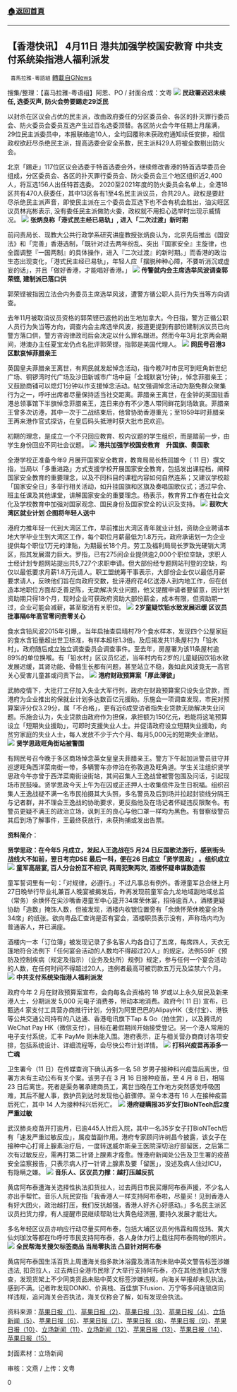 ###  [:house:返回首頁](https://github.com/ourhimalayas/txt)
---

## 【香港快讯】 4月11日 港共加强学校国安教育 中共支付系统染指港人福利派发
` 喜馬拉雅-粵語組` [轉載自GNews](https://gnews.org/zh-hans/1078182/)

搜集/整理：【喜马拉雅-粤语组】阿恩、PO / 封面合成：文粤
![]()![](https://gnews.org/wp-content/uploads/2021/04/image001-13.png)
**民政署迟迟未续任, 选委灭声, 防火会势要踢走29泛民**

以封杀在区议会占优的民主派，改由政府委任的分区委员会、各区的扑灭罪行委员会、防火委员会委员互选产生过百名选委顶替。各区防火会今年任期上月届满，29位民主派委员中，本报联络逾10人，全均回覆称未获政府通知续任安排，相信政权欲赶尽杀绝民主派，提高选委会安全系数，民主派料29人将被全数剔出防火会。

北京「踢走」117位区议会选委于特首选委会外，继续修改香港的特首选举委员会组成，分区委员会、各区的扑灭罪行委员会、防火委员会三个地区组织近2,400人，将互选156人出任特首选委。 2020至2021年度的防火委员会名单上，全港18区共有470人获委任，其中13区各有1至4名民主派议员，合共29人。政权是要赶尽杀绝民主派声音，即使民主派在三个委员会互选下也不会有机会胜出，油尖旺区议员林兆彬表示, 没有委任民主派做防火委，政权就不用担心选举时出现示威情况。
![]()![](https://gnews.org/wp-content/uploads/2021/04/image002-4.png)
**张炳良称「港式民主经已易轨」, 进入「二次过渡」新时期**

前问责局长、现教大公共行政学系研究讲座教授张炳良认为，北京先后推出《国安法》和「完善」香港选制，「既针对过去两年纷乱、突出『国家安全』主旋律，也全面调整『一国两制』的具体操作，进入『二次过渡』的新时期。」而香港的政治生态出现变化，「港式民主经已易轨」，年轻人应「摆脱种种心障，不要听消沉或虚妄的话」，并且「做好香港，才能唱好香港。」
![]()![](https://gnews.org/wp-content/uploads/2021/04/image003-14.png)
**传警就内会主席选举风波调查郭荣铿, 建制派已落口供**

郭荣铿被指因立法会内务委员主席选举风波，遭警方循公职人员行为失当等方向调查。

去年11月被取消议员资格的郭荣铿已返他的出生地加拿大。今日指，警方正循公职人员行为失当等方向，调查内会主席选举风波，报道更提到有部份建制派议员已向警方落口供，警方咨询律政司后会决定以什么罪名跟进。然而今年3月北京两会期间，港澳办主任夏宝龙仍点名批评郭荣铿，指郭是美国代理人。
![]()![](https://gnews.org/wp-content/uploads/2021/04/image004-3.jpg)
**网民号召港3区默哀悼菲腊亲王**

英国皇夫菲腊亲王离世，有网民就发起悼念活动，指今晚7时市民可到旺角新世纪广场、铜锣湾时代广场及沙田新城市广场中庭「全城默哀1分钟」，悼念菲腊亲王；又鼓励商铺可以熄灯1分钟以作支援悼念活动。帖文强调悼念活动为豁免群众聚集行为之一，呼吁出席者尽量保持适当社交距离。菲腊亲王离世，在金钟的英国驻香港总领事馆下半旗悼念菲腊亲王，连日来亦有不少港人带同鲜花到场致哀。菲腊亲王曾多次访港，其中一次于二战结束后，他曾协助香港重光；至1959年时菲腊亲王再来港作官式探访，在皇后码头抵港时获大批市民欢迎。

初期的理念，是成立一个不只回应教育、校内议题的学生组织，而是踏前一步，由学生身份回应不同社会议题。
![]()![](https://gnews.org/wp-content/uploads/2021/04/image006-2.png)
**港共加强学校国安教育　升国旗、奏国歌**

全港学校正准备今年9 月展开国家安全教育，教育局局长杨润雄今（ 11 日）撰文指，当局以「多重进路」方式支援学校开展国家安全教育，包括发出课程档，阐释国家安全教育的重要理念，以及不同科目的课程内容如何自然连系；又建议学校趁「国家安全日」多举行相关活动，如升挂国旗和区旗及奏唱国歌仪式；透过早会、班主任课及其他课堂，讲解国家安全的重要理念。杨表示，教育界工作者在社会文化及学校教育中加强对国家观念、国民身份及国家安全的认识及支持。
![]()![](https://gnews.org/wp-content/uploads/2021/04/image008-3.jpg)
**鼓吹大湾区就业计划 企图将年轻人送中**

港府力推年轻一代到大湾区工作，早前推出大湾区青年就业计划，资助企业聘请本地大学毕业生到大湾区工作，每个职位月薪最低为1.8万元，政府承诺划一为企业提供每个职位1万元的津贴，为期最长18个​​月。劳工及福利局局长罗致光硬销大湾区，指其发展潜力巨大。罗指，已有275间企业提供逾2,000个职位空缺，求职人士经计划专题网站提出共5,727个求职申请。但大部份经专题网站刊登的空缺，均仅以最低要求月薪1.8万元请人。职工盟统筹干事表示，大部份企业仅以最低月薪要求请人，反映他们旨在向政府交数，批评港府花4亿送港人到内地工作，但在创造本地职位方面却乏善足陈，无助解决失业问题，他又提醒申请者要留意，因计划资助期只得18个月，现时企业可获政府资助大部份薪金，成本有限，但资助期一过，企业可能会减薪，甚至取消有关职位。
![]()![](https://gnews.org/wp-content/uploads/2021/04/image010-6.png)
**2岁童疑饮铅水致发展迟缓 区议员批事隔6年高官零问责零关心**

食水含铅风波2015年引爆,。当年启抽查启晴村79个食水样本，发现四个公屋家庭的食水含铅量超出世卫标准，有样本超标1.3倍。及后揭发共11条屋村为「铅水村」。政府随后成立独立调查委员会调查事件。至去年，房屋署为该11条屋村逾89%的单位换喉。有「铅水村」区议员忆述，当年村内有2岁的儿童疑因饮铅水致发展迟缓，其肾功能、骨骼生长都有问题，甚至站立不稳，轰如此风波竟无一高官关心受害儿童甚或问责下台。
![]()![](https://gnews.org/wp-content/uploads/2021/04/image011-3.jpg)
**港府财政预算案「厚此薄彼」**

武肺疫情下，大批打工仔加入失业大军行列，政府在财政预算案只设失业贷款，而港府为企业推出的保就业计划多达数百亿元援助。乐施会一项调查发现，市民对预算案评分仅3.29分，属「不合格」，更有近6成受访者指失业贷款无助解决失业问题。乐施会认为，失业贷款由政府作为担保，承担额为150亿元，若能将这笔预算设立「短期失业援助」，可即时支援失业人士。并促请政府设立短期失业援助，向贫穷家庭的失业人士，每人发放不少于六个月、每月5,000元的短期失业津贴。
![]()![](https://gnews.org/wp-content/uploads/2021/04/image013-3.jpg)
**贤学思政旺角街站被警围**

有网民号召今晚于多区商场悼念英女皇皇夫菲腊亲王。警方下午起加派警员驻守并巡逻旺角西洋菜南街一带，多辆警车亦停泊在弥敦道及旺角道。学生关注组织贤学思政今午亦曾于西洋菜南街设街站，其间召集人王逸战曾被警包围及问话，引起现场市民鼓噪。贤学思政今天上午为在囚或正还押人士收集信件及生日祝福。组织召集人王逸战疑不满一名市民拍摄其大头照，多名警员及后到场并拉起封锁线分隔王与记者群，并不理会王逸战的协助要求，更反指他及在场记者怀疑违反限聚令。有警员更疑不满王的政治立场，讽刺王的良心与他口罩一样均为黑色。有督察级警员其后到场了解事件，王最终获放行，未获拘捕或发出告票。

**资料简介**：

**贤学思政：在今年5 月成立，发起人王逸战在5 月24 日反国歌法游行，感到街头战线大不如前，翌日考完DSE 最后一科，便在26 日成立「贤学思政」 。组织成立**
![]()![](https://gnews.org/wp-content/uploads/2021/04/image015-4.png)
**童军高层宴, 百人分台扮互不相识, 两周犯聚两次, 酒楼怀疑串谋数造假**

童军誓词里有一句：「对规律，必遵行。」不过凡事总有例外。香港童军总会继上月27日晚举行毕业礼兼百人晚宴被揭发后，昨再发现前童军会九龙地域副地域总监（常务）余焕怀在尖沙嘴香港童军中心筵开34席荣休宴，招待逾百人，酒楼更疑协助「造数」掩饰人数，但被发现，酒楼内收银位置旁有「余焕怀荣休晚宴全场34席」的纸张。欲向粤品汇查询是否有宴会，酒楼职员表示没有，声称场内均为普通客人，并已满座。

酒楼内一本「订位簿」被发现记录了多名客人均各自订了五席，每席四人，天衣无篷地符合法例下「任何宴会活动的人数均不得超过20人」的规定。法例559F《预防及控制疾病（规定及指示）（业务及处所）规例》规定，参与任何一个宴会活动的人数，在任何时间不得超过20人，违例者最高可被罚款五万元及监禁六个月。
![]()![](https://gnews.org/wp-content/uploads/2021/04/image016-2.png)
**中共支付系统染指港人福利派发**

政府今年 2 月在财政预算案宣布，会向每名合资格的 18 岁或以上永久居民及新来港人士，分期派发 5,000 元电子消费券，带动本地消费。政府今( 11 日) 宣布，已甄选4 家支付工具营办商推行计划，分别为阿里巴巴的AlipayHK（支付宝）、港铁等公共交通公司持有的八达通、香港电讯旗下Tap & Go（拍住赏），以及腾讯的WeChat Pay HK（微信支付），目标在暑假期间开始接受登记。另一个港人常用的电子支付系统，汇丰 PayMe 则未能入围。港府表示，正与相关营办商商讨各项安排，包括系统设计、详细流程等，会尽快公布计划详情。
![]()![](https://gnews.org/wp-content/uploads/2021/04/image018-3.png)
**打科兴疫苗再添多一亡魂**

卫生署今（11 日）在传媒查询下确认再多一名 58 岁男子接种科兴疫苗后离世，但署方未有主动公布有关个案。该男子在 3 月 16 日接种疫苗，至 4 月 8 日，相隔 23 日后离世。死者是渠务署承建商员工，离世当晚在工作地方突然感觉呼吸困难，其后不醒人事，救护员到达时发现他心脏骤停。至今本港有 16 人在接种疫苗后死亡，其中 14 人为接种科兴后死亡。
![]()![](https://gnews.org/wp-content/uploads/2021/04/image020-1.jpg)
**港府疑瞒报35岁女打BioNTech后2度严重过敏**

武汉肺炎疫苗开打逾月，已逾445人针后入院，其中一名35岁女子打BioNTech后有「速发严重过敏反应」，属疫苗副作用。港府专家顾问许树昌今披露，该女子在接种中心打肾上腺素治疗后，一度转送威尔斯亲王医院深切治疗部留医，之后第二次有过敏反应，需再打第二针肾上腺素才痊愈。惟港府新闻处公告及卫生署的疫苗安全监察报告，只表示病人打一针肾上腺素及要「留医」，没述及病人住过ICU，有隐瞒之嫌。
![]()![](https://gnews.org/wp-content/uploads/2021/04/image022-1.jpg)
**音乐人、区议员力撑：越打压越反抗**

黄店阿布泰遭海关选择性执法扣货拉人，过去两日市民买爆阿布泰声援，不少名人亦出手帮忙。音乐人阮民安指「我香港人一样支持阿布泰啦，尽量买！见到香港人有好大团火，政治越打压，我们反抗越强，香港人好齐心好感动。」多名民主派区议员扫货力撑，有人提醒市民继续帮助壮大黄色经济圈, 要持久发展才能壮大。

多名年轻区议员亦响应行动尽量买阿布泰，包括大埔区议员何伟霖和周炫玮、黄大仙刘珈汶等都在fb呼吁市民支持阿布泰，各人身体力行上载往阿布泰购物的照片。
![]()![](https://gnews.org/wp-content/uploads/2021/04/image024-1.png)
**全民帮海关搜欠标签商品 当局零执法 凸显针对阿布泰**

黄店阿布泰国生活百货上周遭海关指多款沐浴露及清洁剂未贴中英文警告标签涉嫌违法, 扣货拉人，过去两日全港市民除了大举行支持阿布泰，亦在其他连锁店大搜查，发现货架上不少同类货品未贴中英文标签涉嫌违规，向海关举报却未见执法，感到不满。记者昨发现DONKI、价真栈、百佳旗下fusion、万宁等多间连锁店同样违规，追问海关会否执法，海关仅称会了解，如有发现会执法。

资料来源：[苹果日报（1）](https://hk.appledaily.com/local/20210411/RTTDIKOTTZF77MYU5UFB77H4BM/)、[苹果日报（2）](https://hk.appledaily.com/local/20210410/THCKL6S5IZDZ3OREVFYQQL3PNI/)、[苹果日报（3）](https://hk.appledaily.com/local/20210410/THCKL6S5IZDZ3OREVFYQQL3PNI/)、[苹果日报（4）](https://hk.appledaily.com/local/20210411/GARJQ63DPVAZTPYVT2HP2NIX5Y/)、[立场新闻（5）](https://hk.appledaily.com/local/20210411/GARJQ63DPVAZTPYVT2HP2NIX5Y/)、[苹果日报（6）](https://hk.appledaily.com/local/20210411/GARJQ63DPVAZTPYVT2HP2NIX5Y/)、[苹果日报（7）](https://hk.appledaily.com/local/20210411/GARJQ63DPVAZTPYVT2HP2NIX5Y/)、[苹果日报（8）](https://hk.appledaily.com/local/20210411/GARJQ63DPVAZTPYVT2HP2NIX5Y/)、[苹果日报（9）](https://hk.appledaily.com/local/20210411/GARJQ63DPVAZTPYVT2HP2NIX5Y/)、[苹果日报（10）](https://hk.appledaily.com/local/20210411/3JCE2EUTDVFFXIKIUJTYQRG5P4/)、[立场新闻（11）](https://www.thestandnews.com/society/alipay-%E5%85%AB%E9%81%94%E9%80%9A-wechat-%E5%8F%8A-tap-go-%E5%85%A5%E5%9C%8D-%E7%99%BC%E6%94%BE%E4%BA%94%E5%8D%83%E5%85%83%E6%B6%88%E8%B2%BB%E5%88%B8-%E5%8C%AF%E8%B1%90-payme-%E5%A4%A7%E7%86%B1%E5%80%92%E7%81%B6/)、[立场新闻（12）](https://www.thestandnews.com/society/%E6%AD%A6%E8%82%BA%E7%96%AB%E8%8B%97-%E5%86%8D%E5%A4%9A%E4%B8%80%E4%BA%BA%E6%89%93%E7%A7%91%E8%88%88%E5%BE%8C%E4%BA%A1-%E6%94%BF%E5%BA%9C%E7%84%A1%E4%B8%BB%E5%8B%95%E5%85%AC%E5%B8%83-%E5%82%B3%E5%AA%92%E6%9F%A5%E8%A9%A2%E5%A7%8B%E4%BA%A4%E4%BB%A3/)、[苹果日报（13）](https://hk.appledaily.com/local/20210411/BQTKCZKH2FBXNLTKJVIC7NYJYM/)、[苹果日报（14）](https://hk.appledaily.com/local/20210411/3SDO7A53CRC4HIYT6KUFG55G7U/)、[苹果日报（15）](https://hk.appledaily.com/local/20210411/OUNQV2ZACNHMNIJK2UGMXNNHIY/)

封面素材：立场新闻

审核：文燕 / 上传：文粤

0
